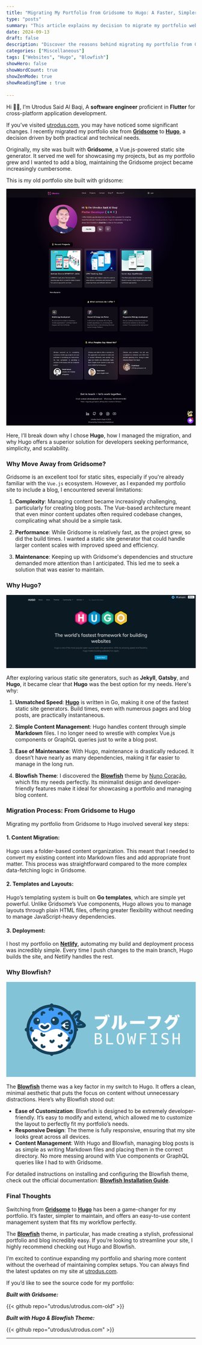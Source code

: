 ```yaml
---
title: "Migrating My Portfolio from Gridsome to Hugo: A Faster, Simpler Solution"
type: "posts"
summary: "This article explains my decision to migrate my portfolio website from Gridsome to Hugo."
date: 2024-09-13
draft: false
description: "Discover the reasons behind migrating my portfolio from Gridsome to Hugo. Learn how Hugo offers better performance, content management simplicity, and scalability, with an efficient and easy migration process"
categories: ["Miscellaneous"]
tags: ["Websites", "Hugo", "Blowfish"]
showHero: false
showWordCount: true
showZenMode: true
showReadingTime : true

---
```


Hi 👋🏻, I’m Utrodus Said Al Baqi, A **software engineer** proficient in **Flutter** for cross-platform application development. 

If you’ve visited [utrodus.com](https://utrodus.com), you may have noticed some significant changes. I recently migrated my portfolio site from **[Gridsome](https://gridsome.org/)** to **[Hugo](https://gohugo.io/)**, a decision driven by both practical and technical needs.

Originally, my site was built with **Gridsome**, a Vue.js-powered static site generator. It served me well for showcasing my projects, but as my portfolio grew and I wanted to add a blog, maintaining the Gridsome project became increasingly cumbersome. 

This is my old portfolio site built with gridsome:

![old-utrodus.com](img/old-utrodus.com.png)


Here, I’ll break down why I chose **Hugo**, how I managed the migration, and why Hugo offers a superior solution for developers seeking performance, simplicity, and scalability.

### Why Move Away from Gridsome?

Gridsome is an excellent tool for static sites, especially if you're already familiar with the `Vue.js` ecosystem. However, as I expanded my portfolio site to include a blog, I encountered several limitations:

1. **Complexity**: Managing content became increasingly challenging, particularly for creating blog posts. The Vue-based architecture meant that even minor content updates often required codebase changes, complicating what should be a simple task.
   
2. **Performance**: While Gridsome is relatively fast, as the project grew, so did the build times. I wanted a static site generator that could handle larger content scales with improved speed and efficiency.

3. **Maintenance**: Keeping up with Gridsome's dependencies and structure demanded more attention than I anticipated. This led me to seek a solution that was easier to maintain.

### Why Hugo?
![hugo-pict](img/hugo.png)

After exploring various static site generators, such as **Jekyll**, **Gatsby**, and **Hugo**, it became clear that **Hugo** was the best option for my needs. Here's why:

1. **Unmatched Speed**: **[Hugo](https://gohugo.io/)** is written in Go, making it one of the fastest static site generators. Build times, even with numerous pages and blog posts, are practically instantaneous.
   
2. **Simple Content Management**: Hugo handles content through simple **Markdown** files. I no longer need to wrestle with complex Vue.js components or GraphQL queries just to write a blog post.
   
3. **Ease of Maintenance**: With Hugo, maintenance is drastically reduced. It doesn’t have nearly as many dependencies, making it far easier to manage in the long run.

4. **Blowfish Theme**: I discovered the **[Blowfish](https://blowfish.page/)** theme by [Nuno Coração](https://n9o.xyz/), which fits my needs perfectly. Its minimalist design and developer-friendly features make it ideal for showcasing a portfolio and managing blog content.

### Migration Process: From Gridsome to Hugo

Migrating my portfolio from Gridsome to Hugo involved several key steps:

#### 1. **Content Migration**:
   Hugo uses a folder-based content organization. This meant that I needed to convert my existing content into Markdown files and add appropriate front matter. This process was straightforward compared to the more complex data-fetching logic in Gridsome.

#### 2. **Templates and Layouts**:
   Hugo’s templating system is built on **Go templates**, which are simple yet powerful. Unlike Gridsome’s Vue components, Hugo allows you to manage layouts through plain HTML files, offering greater flexibility without needing to manage JavaScript-heavy dependencies.

#### 3. **Deployment**:
   I host my portfolio on [**Netlify**](https://www.netlify.com/), automating my build and deployment process was incredibly simple. Every time I push changes to the main branch, Hugo builds the site, and Netlify handles the rest.

### Why Blowfish?

![blowfish-pict](img/Blowfish.png)

The **[Blowfish](https://blowfish.page/)** theme was a key factor in my switch to Hugo. It offers a clean, minimal aesthetic that puts the focus on content without unnecessary distractions. Here’s why Blowfish stood out:

- **Ease of Customization**: Blowfish is designed to be extremely developer-friendly. It’s easy to modify and extend, which allowed me to customize the layout to perfectly fit my portfolio’s needs.
- **Responsive Design**: The theme is fully responsive, ensuring that my site looks great across all devices.
- **Content Management**: With Hugo and Blowfish, managing blog posts is as simple as writing Markdown files and placing them in the correct directory. No more messing around with Vue components or GraphQL queries like I had to with Gridsome.

For detailed instructions on installing and configuring the Blowfish theme, check out the official documentation:  **[Blowfish Installation Guide](https://blowfish.page/docs/installation/)**.

### Final Thoughts

Switching from **[Gridsome](https://gridsome.org/)** to **[Hugo](https://gohugo.io/)** has been a game-changer for my portfolio. It’s faster, simpler to maintain, and offers an easy-to-use content management system that fits my workflow perfectly.

The **[Blowfish](https://blowfish.page/)** theme, in particular, has made creating a stylish, professional portfolio and blog incredibly easy. If you’re looking to streamline your site, I highly recommend checking out Hugo and Blowfish.

I’m excited to continue expanding my portfolio and sharing more content without the overhead of maintaining complex setups. You can always find the latest updates on my site at [utrodus.com](https://utrodus.com).

If you’d like to see the source code for my portfolio:

***Built with Gridsome:***

{{< github repo="utrodus/utrodus.com-old" >}}

***Built with Hugo & Blowfish Theme:***

{{< github repo="utrodus/utrodus.com" >}}

---

